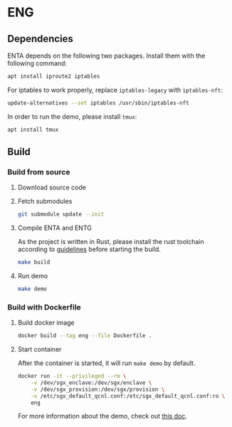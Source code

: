 # ENG

## Dependencies

ENTA depends on the following two packages. Install them with the following command:
```sh
apt install iproute2 iptables
```
For iptables to work properly, replace `iptables-legacy` with `iptables-nft`:
```sh
update-alternatives --set iptables /usr/sbin/iptables-nft
```
In order to run the demo, please install `tmux`:
```sh
apt install tmux
```

## Build

### Build from source

1. Download source code

2. Fetch submodules

    ```sh
    git submodule update --init
    ```

3. Compile ENTA and ENTG

    As the project is written in Rust, please install the rust toolchain according to [guidelines](https://www.rust-lang.org/tools/install) before starting the build.

    ```sh
    make build
    ```

4. Run demo

    ```sh
    make demo
    ```

### Build with Dockerfile

1. Build docker image

    ```sh
    docker build --tag eng --file Dockerfile .
    ```

2. Start container

    After the container is started, it will run `make demo` by default.

    ```sh
    docker run -it --privileged --rm \
        -v /dev/sgx_enclave:/dev/sgx/enclave \
        -v /dev/sgx_provision:/dev/sgx/provision \
        -v /etc/sgx_default_qcnl.conf:/etc/sgx_default_qcnl.conf:ro \
        eng
    ```
    For more information about the demo, check out [this doc](./docs//about_the_demo.md).
